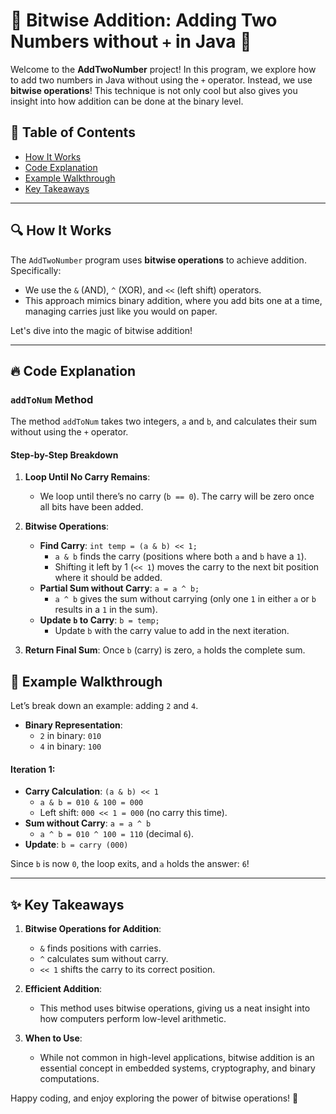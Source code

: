 

# 🧠 Bitwise Addition: Adding Two Numbers without `+` in Java 🚀

Welcome to the **AddTwoNumber** project! In this program, we explore how to add two numbers in Java without using the `+` operator. Instead, we use **bitwise operations**! This technique is not only cool but also gives you insight into how addition can be done at the binary level.

## 📜 Table of Contents
- [How It Works](#how-it-works)
- [Code Explanation](#code-explanation)
- [Example Walkthrough](#example-walkthrough)
- [Key Takeaways](#key-takeaways)

---

## 🔍 How It Works

The `AddTwoNumber` program uses **bitwise operations** to achieve addition. Specifically:
- We use the `&` (AND), `^` (XOR), and `<<` (left shift) operators.
- This approach mimics binary addition, where you add bits one at a time, managing carries just like you would on paper.

Let's dive into the magic of bitwise addition!

---

## 🔥 Code Explanation

### `addToNum` Method
The method `addToNum` takes two integers, `a` and `b`, and calculates their sum without using the `+` operator.

#### Step-by-Step Breakdown

1. **Loop Until No Carry Remains**:
   - We loop until there’s no carry (`b == 0`). The carry will be zero once all bits have been added.

2. **Bitwise Operations**:
   - **Find Carry**: `int temp = (a & b) << 1;`
     - `a & b` finds the carry (positions where both `a` and `b` have a `1`).
     - Shifting it left by 1 (`<< 1`) moves the carry to the next bit position where it should be added.
   - **Partial Sum without Carry**: `a = a ^ b;`
     - `a ^ b` gives the sum without carrying (only one `1` in either `a` or `b` results in a `1` in the sum).
   - **Update `b` to Carry**: `b = temp;`
     - Update `b` with the carry value to add in the next iteration.

3. **Return Final Sum**: Once `b` (carry) is zero, `a` holds the complete sum.



## 🔄 Example Walkthrough

Let’s break down an example: adding `2` and `4`.

- **Binary Representation**:
  - `2` in binary: `010`
  - `4` in binary: `100`

#### Iteration 1:
- **Carry Calculation**: `(a & b) << 1`
  - `a & b = 010 & 100 = 000`
  - Left shift: `000 << 1 = 000` (no carry this time).
- **Sum without Carry**: `a = a ^ b`
  - `a ^ b = 010 ^ 100 = 110` (decimal `6`).
- **Update**: `b = carry (000)`

Since `b` is now `0`, the loop exits, and `a` holds the answer: `6`!

---

## ✨ Key Takeaways

1. **Bitwise Operations for Addition**:
   - `&` finds positions with carries.
   - `^` calculates sum without carry.
   - `<< 1` shifts the carry to its correct position.

2. **Efficient Addition**:
   - This method uses bitwise operations, giving us a neat insight into how computers perform low-level arithmetic.

3. **When to Use**:
   - While not common in high-level applications, bitwise addition is an essential concept in embedded systems, cryptography, and binary computations.

Happy coding, and enjoy exploring the power of bitwise operations! 🚀